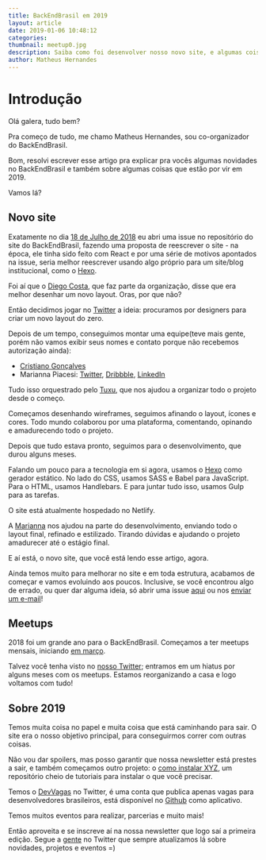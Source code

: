 ```yaml
---
title: BackEndBrasil em 2019
layout: article
date: 2019-01-06 10:48:12
categories:
thumbnail: meetup0.jpg
description: Saiba como foi desenvolver nosso novo site, e algumas coisas interessantes sobre o projeto em 2019!
author: Matheus Hernandes
---
```


# Introdução

Olá galera, tudo bem?

Pra começo de tudo, me chamo Matheus Hernandes, sou co-organizador do BackEndBrasil.

Bom, resolvi escrever esse artigo pra explicar pra vocês algumas novidades no BackEndBrasil e também sobre algumas coisas que estão por vir em 2019.

Vamos lá?

## Novo site

Exatamente no dia [18 de Julho de 2018](https://github.com/backend-br/backend-br.github.io/issues/32) eu abri uma issue no repositório do site do BackEndBrasil, fazendo uma proposta de reescrever o site - na época, ele tinha sido feito com React e por uma série de motivos apontados na issue, seria melhor reescrever usando algo próprio para um site/blog institucional, como o [Hexo](https://hexo.io).

Foi aí que o [Diego Costa](https://github.com/diegocosta), que faz parte da organização, disse que era melhor desenhar um novo layout. Oras, por que não?

Então decidimos jogar no [Twitter](https://twitter.com/BackendBrasil/status/1021407625685192705) a ideia: procuramos por designers para criar um novo layout do zero.

Depois de um tempo, conseguimos montar uma equipe(teve mais gente, porém não vamos exibir seus nomes e contato porque não recebemos autorização ainda):

- [Cristiano Gonçalves](https://twitter.com/Gonkristiano)
- Marianna Piacesi: [Twitter](https://twitter.com/mahpiacesi), [Dribbble](https://dribbble.com/mahpiacesi), [LinkedIn](https://www.linkedin.com/in/mahpiacesi/)

Tudo isso orquestrado pelo [Tuxu](http://tuxu.com.br/), que nos ajudou a organizar todo o projeto desde o começo.

Começamos desenhando wireframes, seguimos afinando o layout, ícones e cores. Todo mundo colaborou por uma plataforma, comentando, opinando e amadurecendo todo o projeto.

Depois que tudo estava pronto, seguimos para o desenvolvimento, que durou alguns meses.

Falando um pouco para a tecnologia em si agora, usamos o [Hexo](https://hexo.io) como gerador estático. No lado do CSS, usamos SASS e Babel para JavaScript. Para o HTML, usamos Handlebars. E para juntar tudo isso, usamos Gulp para as tarefas.

O site está atualmente hospedado no Netlify.

A [Marianna](https://twitter.com/mahpiacesi) nos ajudou na parte do desenvolvimento, enviando todo o layout final, refinado e estilizado. Tirando dúvidas e ajudando o projeto amadurecer até o estágio final.

E aí está, o novo site, que você está lendo esse artigo, agora.

Ainda temos muito para melhorar no site e em toda estrutura, acabamos de começar e vamos evoluindo aos poucos. Inclusive, se você encontrou algo de errado, ou quer dar alguma ideia, só abrir uma issue [aqui](http://github.com/backend-br/backend-br.github.io/issues) ou nos [enviar um e-mail](mailto:backendbr@gmail.com)!

## Meetups

2018 foi um grande ano para o BackEndBrasil. Começamos a ter meetups mensais, iniciando [em março](https://www.meetup.com/pt-BR/BackEndBr/events/247616504/).

Talvez você tenha visto no [nosso Twitter](https://twitter.com/BackEndBrasil); entramos em um hiatus por alguns meses com os meetups. Estamos reorganizando a casa e logo voltamos com tudo!

## Sobre 2019

Temos muita coisa no papel e muita coisa que está caminhando para sair. O site era o nosso objetivo principal, para conseguirmos correr com outras coisas.

Não vou dar spoilers, mas posso garantir que nossa newsletter está prestes a sair, e também começamos outro projeto: o [como instalar XYZ](https://github.com/backend-br/como-instalar-xyz), um repositório cheio de tutoriais para instalar o que você precisar.

Temos o [DevVagas](https://twitter.com/DevVagas) no Twitter, é uma conta que publica apenas vagas para desenvolvedores brasileiros, está disponível no [Github](https://github.com/apps/dev-vagas-br) como aplicativo.

Temos muitos eventos para realizar, parcerias e muito mais!

Então aproveita e se inscreve aí na nossa newsletter que logo saí a primeira edição. Segue a [gente](https://twitter.com/BackEndBrasil) no Twitter que sempre atualizamos lá sobre novidades, projetos e eventos =)

